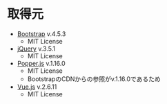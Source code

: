 # 取得元
- [Bootstrap](https://github.com/twbs/bootstrap/releases) v.4.5.3
  - MIT License
- [jQuery](https://jquery.com/download/) v.3.5.1
  - MIT License
- [Popper.js](https://github.com/popperjs/popper-core/releases/tag/v1.16.0) v.1.16.0
  - MIT License
  - BootstrapのCDNからの参照がv.1.16.0であるため
- [Vue.js](https://github.com/vuejs/vue/releases) v.2.6.11
  - MIT License
